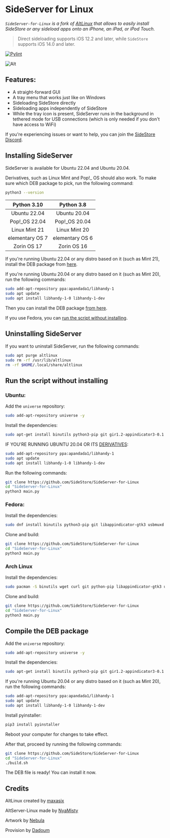 # SideServer for Linux

_`SideServer-for-Linux` is a fork of [AltLinux](https://github.com/i-love-altlinux/AltLinux) that allows to easily install SideStore or any sideload apps onto an iPhone, an iPad, or iPod Touch._

> Direct sideloading supports iOS 12.2 and later, while `SideStore` supports iOS 14.0 and later.

[![Pylint](https://github.com/SideStore/SideServer-for-Linux/actions/workflows/pylint.yml/badge.svg)](https://github.com/SideStore/SideServer-for-Linux/actions/workflows/pylint.yml)

![Alt](https://repobeats.axiom.co/api/embed/835f4c1978a060e579fc45aedcdf43467bc42f02.svg "Repobeats analytics image")

## Features:

  - A straight-forward GUI
  - A tray menu that works just like on Windows
  - Sideloading SideStore directly
  - Sideloading apps independently of SideStore
  - While the tray icon is present, SideServer runs in the background in tethered mode for USB connections (which is only needed if you don't have access to WiFi)

If you're experiencing issues or want to help, you can join the [SideStore Discord](https://discord.gg/sidestore-949183273383395328).

## Installing SideServer

SideServer is available for Ubuntu 22.04 and Ubuntu 20.04.

Derivatives, such as Linux Mint and Pop!_ OS should also work. To make sure which DEB package to pick, run the following command:

```bash
python3 --version
```

| Python 3.10          | Python 3.8        |
|:--------------------:|:-----------------:|
| Ubuntu 22.04         | Ubuntu 20.04      |
| Pop!_OS 22.04        | Pop!_OS 20.04     |
| Linux Mint 21        | Linux Mint 20     |
| elementary OS 7      | elementary OS 6   |
| Zorin OS 17          | Zorin OS 16       |

If you're running Ubuntu 22.04 or any distro based on it (such as Mint 21), install the DEB package from [here](https://github.com/SideStore/SideServer-for-Linux/releases).

If you're running Ubuntu 20.04 or any distro based on it (such as Mint 20), run the following commands:

```bash
sudo add-apt-repository ppa:apandada1/libhandy-1
sudo apt update
sudo apt install libhandy-1-0 libhandy-1-dev
```

Then you can install the DEB package [from here](https://github.com/SideStore/SideServer-for-Linux/releases).

If you use Fedora, you can [run the script without installing](#run-the-script-without-installing).

## Uninstalling SideServer

If you want to uninstall SideServer, run the following commands:

```bash
sudo apt purge altlinux
sudo rm -rf /usr/lib/altlinux
rm -rf $HOME/.local/share/altlinux
```

## Run the script without installing

### Ubuntu:

Add the `universe` repository:

```bash
sudo add-apt-repository universe -y
```

Install the dependencies:

```bash
sudo apt-get install binutils python3-pip git gir1.2-appindicator3-0.1 usbmuxd libimobiledevice6 libimobiledevice-utils wget curl libavahi-compat-libdnssd-dev zlib1g-dev unzip usbutils
```

IF YOU'RE RUNNING UBUNTU 20.04 OR ITS [DERIVATIVES](https://github.com/SideStore/SideServer-for-Linux#install-altlinux):

```bash
sudo add-apt-repository ppa:apandada1/libhandy-1
sudo apt update
sudo apt install libhandy-1-0 libhandy-1-dev
```

Run the following commands:

```bash
git clone https://github.com/SideStore/SideServer-for-Linux
cd "SideServer-for-Linux"
python3 main.py
```

### Fedora:

Install the dependencies:

```bash
sudo dnf install binutils python3-pip git libappindicator-gtk3 usbmuxd libimobiledevice-devel libimobiledevice-utils wget curl avahi-compat-libdns_sd-devel dnf-plugins-core unzip usbutils
```

Clone and build:

```bash
git clone https://github.com/SideStore/SideServer-for-Linux
cd "SideServer-for-Linux"
python3 main.py
```

### Arch Linux

Install the dependencies:
```bash
sudo pacman -S binutils wget curl git python-pip libappindicator-gtk3 usbmuxd libimobiledevice avahi zlib unzip usbutils
```

Clone and build:

```bash
git clone https://github.com/SideStore/SideServer-for-Linux
cd "SideServer-for-Linux"
python3 main.py
```

## Compile the DEB package
Add the `universe` repository:

```bash
sudo add-apt-repository universe -y
```

Install the dependencies:

```bash
sudo apt-get install binutils python3-pip git gir1.2-appindicator3-0.1 usbmuxd libimobiledevice6 libimobiledevice-utils wget curl libavahi-compat-libdnssd-dev zlib1g-dev unzip usbutils
```

If you're running Ubuntu 20.04 or any distro based on it (such as Mint 20), run the following commands:

```bash
sudo add-apt-repository ppa:apandada1/libhandy-1
sudo apt update
sudo apt install libhandy-1-0 libhandy-1-dev
```

Install pyinstaller:

```bash
pip3 install pyinstaller
```

Reboot your computer for changes to take effect.

After that, proceed by running the following commands:

```bash
git clone https://github.com/SideStore/SideServer-for-Linux
cd "SideServer-for-Linux"
./build.sh
```

The DEB file is ready! You can install it now.

## Credits

AltLinux created by [maxasix](https://github.com/yourfriendoss)

AltServer-Linux made by [NyaMisty](https://github.com/NyaMisty)

Artwork by [Nebula](https://github.com/itsnebulalol)

Provision by [Dadoum](https://github.com/Dadoum)
